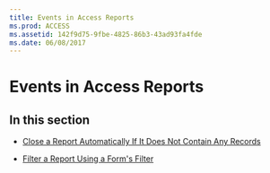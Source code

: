 ```yaml
---
title: Events in Access Reports
ms.prod: ACCESS
ms.assetid: 142f9d75-9fbe-4825-86b3-43ad93fa4fde
ms.date: 06/08/2017
---
```



# Events in Access Reports

## In this section


- [Close a Report Automatically If It Does Not Contain Any Records](close-a-report-automatically-if-it-does-not-contain-any-records.md)
    
- [Filter a Report Using a Form's Filter](filter-a-report-using-a-form-s-filter.md)
    


